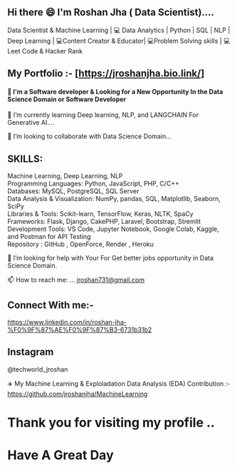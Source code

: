## Hi there 😄 I'm Roshan Jha ( Data Scientist).... 
Data Scientist & Machine Learning | 💻 Data Analytics | Python | SQL | NLP | Deep Learning  | 💻Content Creator & Educator| 💻Problem Solving skills | 💻Leet Code & Hacker Rank
## My Portfolio :- [https://jroshanjha.bio.link/]

<h4> 🔭 I'm a Software developer & Looking for a New Opportunity In the Data Science Domain or Software Developer </h4>

🌱 I’m currently learning  Deep learning, NLP, and LANGCHAIN For Generative AI....

👯 I’m looking to collaborate with Data Science Domain...

 ## SKILLS:
  Machine Learning, Deep Learning, NLP <br>
  Programming Languages: Python, JavaScript, PHP, C/C++ <br>
  Databases: MySQL, PostgreSQL, SQL Server <br>
  Data Analysis & Visualization: NumPy, pandas, SQL, Matplotlib, Seaborn, SciPy <br>
  Libraries & Tools: Scikit-learn, TensorFlow, Keras, NLTK, SpaCy <br>
  Frameworks: Flask, Django, CakePHP, Laravel, Bootstrap, Stremlit <br>
  Development Tools: VS Code, Jupyter Notebook, Google Colab, Kaggle, and Postman for API Testing <br>
  Repository : GitHub , OpenForce, Render , Heroku <br>

🤔 I’m looking for help with Your For Get better jobs opportunity in  Data Science Domain.

📫 How to reach me: ...  jroshan731@gmail.com 

## Connect With me:- 
https://www.linkedin.com/in/roshan-jha-%F0%9F%87%AE%F0%9F%87%B3-6731b31b2
## Instagram 
@techworld_jroshan

✈️ My Machine Learning & Exploladation Data Analysis (EDA) Contribution :- 
 https://github.com/jroshanjha/MachineLearning  <Br> 

# Thank you for visiting my profile ..

# Have A Great Day

                                                                                                         



 

 

<!--
**jroshanjha/jroshanjha** is a ✨ _special_ ✨ repository because its `README.md` (this file) appears on your GitHub profile.

Here are some ideas to get you started:

- 🔭 I’m currently working on ...
- 🌱 I’m currently learning ...
- 👯 I’m looking to collaborate on ...
- 🤔 I’m looking for help with ...
- 💬 Ask me about ...
- 📫 How to reach me: ...
- 😄 Pronouns: ...
- ⚡ Fun fact: ...
-->
